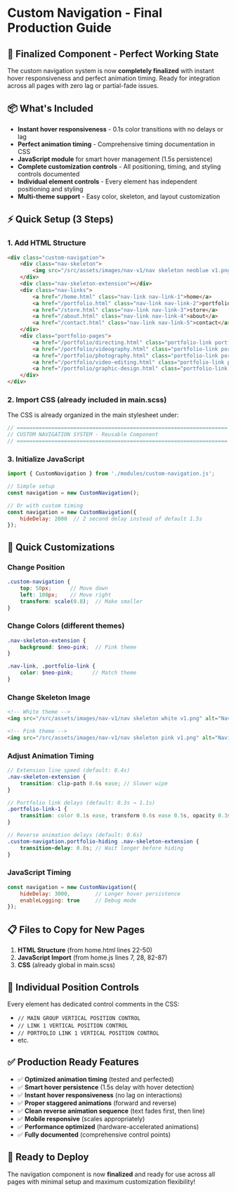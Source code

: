 # Custom Navigation - Final Production Guide

## 🚀 Finalized Component - Perfect Working State

The custom navigation system is now **completely finalized** with instant hover responsiveness and perfect animation timing. Ready for integration across all pages with zero lag or partial-fade issues.

## 📦 What's Included

- **Instant hover responsiveness** - 0.1s color transitions with no delays or lag
- **Perfect animation timing** - Comprehensive timing documentation in CSS
- **JavaScript module** for smart hover management (1.5s persistence)
- **Complete customization controls** - All positioning, timing, and styling controls documented
- **Individual element controls** - Every element has independent positioning and styling
- **Multi-theme support** - Easy color, skeleton, and layout customization

## ⚡ Quick Setup (3 Steps)

### 1. Add HTML Structure
```html
<div class="custom-navigation">
    <div class="nav-skeleton">
        <img src="/src/assets/images/nav-v1/nav skeleton neoblue v1.png" alt="Navigation">
    </div>
    <div class="nav-skeleton-extension"></div>
    <div class="nav-links">
        <a href="/home.html" class="nav-link nav-link-1">home</a>
        <a href="/portfolio.html" class="nav-link nav-link-2">portfolio+</a>
        <a href="/store.html" class="nav-link nav-link-3">store</a>
        <a href="/about.html" class="nav-link nav-link-4">about</a>
        <a href="/contact.html" class="nav-link nav-link-5">contact</a>
    </div>
    <div class="portfolio-pages">
        <a href="/portfolio/directing.html" class="portfolio-link portfolio-link-1">directing</a>
        <a href="/portfolio/videography.html" class="portfolio-link portfolio-link-2">videography</a>
        <a href="/portfolio/photography.html" class="portfolio-link portfolio-link-3">photography</a>
        <a href="/portfolio/video-editing.html" class="portfolio-link portfolio-link-4">video editing</a>
        <a href="/portfolio/graphic-design.html" class="portfolio-link portfolio-link-5">graphic design</a>
    </div>
</div>
```

### 2. Import CSS (already included in main.scss)
The CSS is already organized in the main stylesheet under:
```scss
// ===================================================================
// CUSTOM NAVIGATION SYSTEM - Reusable Component
// ===================================================================
```

### 3. Initialize JavaScript
```javascript
import { CustomNavigation } from './modules/custom-navigation.js';

// Simple setup
const navigation = new CustomNavigation();

// Or with custom timing
const navigation = new CustomNavigation({
    hideDelay: 2000  // 2 second delay instead of default 1.5s
});
```

## 🎨 Quick Customizations

### Change Position
```scss
.custom-navigation {
    top: 50px;      // Move down
    left: 100px;    // Move right
    transform: scale(0.8);  // Make smaller
}
```

### Change Colors (different themes)
```scss
.nav-skeleton-extension {
    background: $neo-pink;  // Pink theme
}

.nav-link, .portfolio-link {
    color: $neo-pink;      // Match theme
}
```

### Change Skeleton Image
```html
<!-- White theme -->
<img src="/src/assets/images/nav-v1/nav skeleton white v1.png" alt="Navigation">

<!-- Pink theme -->
<img src="/src/assets/images/nav-v1/nav skeleton pink v1.png" alt="Navigation">
```

### Adjust Animation Timing
```scss
// Extension line speed (default: 0.4s)
.nav-skeleton-extension {
    transition: clip-path 0.6s ease; // Slower wipe
}

// Portfolio link delays (default: 0.3s → 1.1s)
.portfolio-link-1 {
    transition: color 0.1s ease, transform 0.6s ease 0.5s, opacity 0.3s ease 0.5s;
}

// Reverse animation delays (default: 0.6s)
.custom-navigation.portfolio-hiding .nav-skeleton-extension {
    transition-delay: 0.8s; // Wait longer before hiding
}
```

### JavaScript Timing
```javascript
const navigation = new CustomNavigation({
    hideDelay: 3000,        // Longer hover persistence
    enableLogging: true     // Debug mode
});
```

## 📋 Files to Copy for New Pages

1. **HTML Structure** (from home.html lines 22-50)
2. **JavaScript Import** (from home.js lines 7, 28, 82-87)
3. **CSS** (already global in main.scss)

## 🎯 Individual Position Controls

Every element has dedicated control comments in the CSS:
- `// MAIN GROUP VERTICAL POSITION CONTROL`
- `// LINK 1 VERTICAL POSITION CONTROL`  
- `// PORTFOLIO LINK 1 VERTICAL POSITION CONTROL`
- etc.

## ✅ Production Ready Features

- ✅ **Optimized animation timing** (tested and perfected)
- ✅ **Smart hover persistence** (1.5s delay with hover detection)
- ✅ **Instant hover responsiveness** (no lag on interactions)
- ✅ **Proper staggered animations** (forward and reverse)
- ✅ **Clean reverse animation sequence** (text fades first, then line)
- ✅ **Mobile responsive** (scales appropriately)
- ✅ **Performance optimized** (hardware-accelerated animations)
- ✅ **Fully documented** (comprehensive control points)

## 🚀 Ready to Deploy

The navigation component is now **finalized** and ready for use across all pages with minimal setup and maximum customization flexibility!
